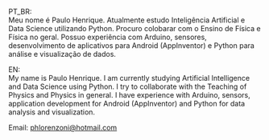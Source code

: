 PT_BR:    
Meu nome é Paulo Henrique. Atualmente estudo Inteligência Artificial e Data Science utilizando Python. Procuro colobarar com o Ensino de Física e Física no geral. Possuo experiência com Arduino, sensores, desenvolvimento de aplicativos para Android (AppInventor) e Python para análise e visualização de dados.    
     
EN:    
My name is Paulo Henrique. I am currently studying Artificial Intelligence and Data Science using Python.
I try to collaborate with the Teaching of Physics and Physics in general. I have experience with Arduino, sensors, application development for Android (AppInventor) and Python for data analysis and visualization.

Email: phlorenzoni@hotmail.com



<!---
phlorenzoni/phlorenzoni is a ✨ special ✨ repository because its `README.md` (this file) appears on your GitHub profile.
You can click the Preview link to take a look at your changes.
--->
